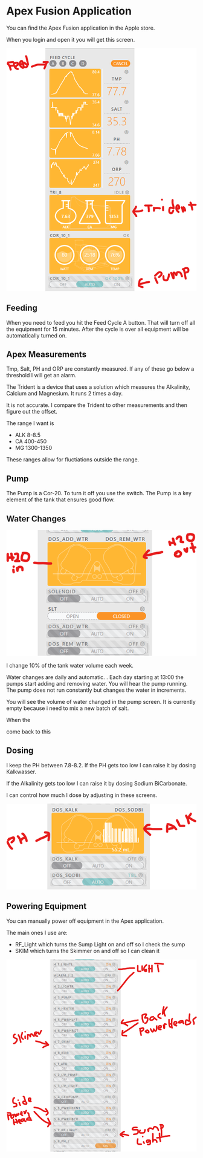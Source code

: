 # Apex Fusion Application

You can find the Apex Fusion application in the Apple store. 

When you login and open it you will get this screen.

![alt text](image.png)


## Feeding

When you need to feed you hit the Feed Cycle A button.  That will turn off all the equipment for 15 minutes.  After the cycle is over all equipment will be automatically turned on. 

## Apex Measurements

Tmp, Salt, PH and ORP are constantly measured.  If any of these go below a threshold I will get an alarm.

The Trident is a device that uses a solution which measures the Alkalinity, Calcium and Magnesium.  It runs 2 times a day. 

It is not accurate.  I compare the Trident to other measurements and then figure out the offset.  

The range I want is

- ALK 8-8.5
- CA 400-450
- MG 1300-1350

These ranges allow for fluctiations outside the range. 

## Pump

The Pump is a Cor-20.  To turn it off you use the switch.  The Pump is a key element of the tank that ensures good flow.

## Water Changes

![alt text](image-2.png)

I change 10% of the tank water volume each week.

Water changes are daily and automatic.  .  Each day starting at 13:00 the pumps start adding and removing water. You will hear the pump running.  The pump does not run constantly but changes the water in increments.

You will see the volume of water changed in the pump screen.  It is currently empty because i need to mix a new batch of salt.

When the 

come back to this

## Dosing

I keep the PH between 7.8-8.2.  If the PH gets too low I can raise it by dosing Kalkwasser.  

If the Alkalinity gets too low I can raise it by dosing Sodium BiCarbonate. 

I can control how much I dose by adjusting in these screens.

![alt text](image-3.png)

## Powering Equipment

You can manually power off equipment in the Apex application. 

The main ones I use are:
- RF_Light which turns the Sump Light on and off so I check the sump
- SKIM which turns the Skimmer on and off so I can clean it


![alt text](image-6.png)
